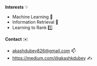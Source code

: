**Interests** ✨ <br> 
  - Machine Learning  🤖
  - Information Retrieval 🔎
  - Learning to Rank 1️⃣

**Contact** ✉️
  - akashdubey826@gmail.com 📫
  - https://medium.com/@akashkdubey ✍️
